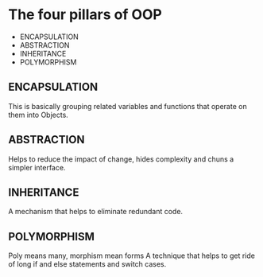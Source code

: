 # The four pillars of OOP

- ENCAPSULATION
- ABSTRACTION
- INHERITANCE
- POLYMORPHISM

## ENCAPSULATION

This is basically grouping related variables and functions that operate on them into Objects.

## ABSTRACTION

Helps to reduce the impact of change, hides complexity and chuns a simpler interface.

## INHERITANCE

A mechanism that helps to eliminate redundant code.

## POLYMORPHISM

Poly means many, morphism mean forms A technique that helps to get ride of long if and else statements and switch cases.
